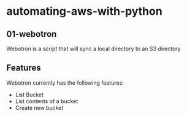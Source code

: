 # automating-aws-with-python

## 01-webotron
Webotron is a script that will sync a local directory to an S3 directory

## Features
Webotron currently has the following features:

- List Bucket
- List contents of a bucket
- Create new bucket
